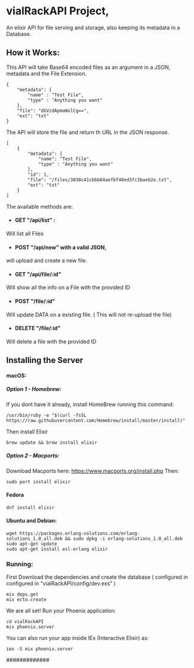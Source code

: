 # vialRackAPI Project,
An elixir API for file serving and storage, also keeping its metadata in a Database.

## How it Works:

This API will take Base64 encoded files as an argument in a JSON, metadata and the File Extension.

	{
		"metadata": {
			"name" : "Test File",
			"type" : "Anything you want"
		},
		"file": "dGVzdApmaWxlCg==",
		"ext": "txt"
	}

The API will store the file and return th URL in the JSON response.

	[
		{
			"metadata": {
				"name": "Test File",
				"type" : "Anything you want"
			},
			"id": 1,
			"file": "/files/3038c41cbbb04aefbf48ed3fc3baeb2e.txt",
			"ext": "txt"
		}
	]


The available methods are:

* #### GET "/api/list" :
Will list all Files

* #### POST "/api/new" with a valid JSON,
will upload and create a new file.

* #### GET "/api/file/:id"
Will show all the info on a File with the provided ID

* #### POST "/file/:id"
Will update DATA on a existing file. ( This will not re-upload the file)

* #### DELETE "/file/:id"
Will delete a file with the provided ID

## Installing the Server

#### macOS: 	
##### Option 1 - Homebrew:

If you dont have it already, install HomeBrew running this command:

	/usr/bin/ruby -e "$(curl -fsSL https://raw.githubusercontent.com/Homebrew/install/master/install)"

Then install Elixir

	brew update && brew install elixir

##### Option 2 - Macports:
Download Macports here: https://www.macports.org/install.php
Then:

	sudo port install elixir


#### Fedora
	dnf install elixir

#### Ubuntu and Debian:
	wget https://packages.erlang-solutions.com/erlang-solutions_1.0_all.deb && sudo dpkg -i erlang-solutions_1.0_all.deb
	sudo apt-get update
	sudo apt-get install esl-erlang elixir

### Running:

First Download the dependencies and create the database ( configured in configured in "vialRackAPI/config/dev.exs" )

	mix deps.get
	mix ecto.create

We are all set! Run your Phoenix application:

	cd vialRackAPI
	mix phoenix.server

You can also run your app inside IEx (Interactive Elixir) as:

	iex -S mix phoenix.server



#############
